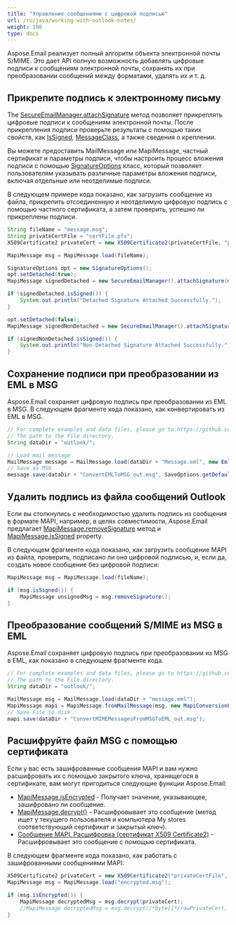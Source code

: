 ```yaml
---
title: "Управление сообщениями с цифровой подписью"
url: /ru/java/working-with-outlook-notes/
weight: 100
type: docs
---
```


Aspose.Email реализует полный алгоритм объекта электронной почты S/MIME. Это дает API полную возможность добавлять цифровые подписи к сообщениям электронной почты, сохранять их при преобразовании сообщений между форматами, удалять их и т. д.

## **Прикрепите подпись к электронному письму**

The [SecureEmailManager.attachSignature](https://reference.aspose.com/email/java/com.aspose.email/secureemailmanager/#attachSignature-com.aspose.email.MapiMessage-com.aspose.ms.System.Security.Cryptography.X509Certificates.X509Certificate2-com.aspose.email.SignatureOptions-) метод позволяет прикреплять цифровые подписи к сообщениям электронной почты. После прикрепления подписи проверьте результаты с помощью таких свойств, как [IsSigned](https://reference.aspose.com/email/java/com.aspose.email/mapimessage/#isSigned--), [MessageClass](https://reference.aspose.com/email/java/com.aspose.email/knownpropertylist/#MESSAGE-CLASS), а также сведения о креплении.

Вы можете предоставить MailMessage или MapiMessage, частный сертификат и параметры подписи, чтобы настроить процесс вложения подписи с помощью [SignatureOptions](https://reference.aspose.com/email/java/com.aspose.email/signatureoptions/) класс, который позволяет пользователям указывать различные параметры вложения подписи, включая отдельные или неотделимые подписи.

В следующем примере кода показано, как загрузить сообщение из файла, прикрепить отсоединенную и неотделимую цифровую подпись с помощью частного сертификата, а затем проверить, успешно ли прикреплены подписи.

```java
String fileName = "message.msg";
String privateCertFile = "certFile.pfx";
X509Certificate2 privateCert = new X509Certificate2(privateCertFile, "password");

MapiMessage msg = MapiMessage.load(fileName);

SignatureOptions opt = new SignatureOptions();
opt.setDetached(true);
MapiMessage signedDetached = new SecureEmailManager().attachSignature(msg, privateCert, opt);

if (signedDetached.isSigned()) {
    System.out.println("Detached Signature Attached Successfully.");
}

opt.setDetached(false);
MapiMessage signedNonDetached = new SecureEmailManager().attachSignature(msg, privateCert, opt);

if (signedNonDetached.isSigned()) {
    System.out.println("Non-Detached Signature Attached Successfully.");
}
```

## **Сохранение подписи при преобразовании из EML в MSG**

Aspose.Email сохраняет цифровую подпись при преобразовании из EML в MSG. В следующем фрагменте кода показано, как конвертировать из EML в MSG.

~~~Java
// For complete examples and data files, please go to https://github.com/aspose-email/Aspose.Email-for-Java
// The path to the File directory.
String dataDir = "outlook/";

// Load mail message
MailMessage message = MailMessage.load(dataDir + "Message.eml", new EmlLoadOptions());
// Save as MSG
message.save(dataDir + "ConvertEMLToMSG_out.msg", SaveOptions.getDefaultMsgUnicode());
~~~
## **Удалить подпись из файла сообщений Outlook**

Если вы столкнулись с необходимостью удалить подпись из сообщения в формате MAPI, например, в целях совместимости, Aspose.Email предлагает [MapiMessage.removeSignature](https://reference.aspose.com/email/java/com.aspose.email/mapimessage/#removeSignature--) метод и [MapiMessage.isSigned](https://reference.aspose.com/email/java/com.aspose.email/mapimessage/#isSigned--) property.

В следующем фрагменте кода показано, как загрузить сообщение MAPI из файла, проверить, подписано ли оно цифровой подписью, и, если да, создать новое сообщение без цифровой подписи:

```java
MapiMessage msg = MapiMessage.load(fileName);

if (msg.isSigned()) {
    MapiMessage unsignedMsg = msg.removeSignature();
}
```
## **Преобразование сообщений S/MIME из MSG в EML**

Aspose.Email сохраняет цифровую подпись при преобразовании из MSG в EML, как показано в следующем фрагменте кода.

~~~Java
// For complete examples and data files, please go to https://github.com/aspose-email/Aspose.Email-for-Java
// The path to the File directory.
String dataDir = "outlook/";

MailMessage msg = MailMessage.load(dataDir + "message.eml");
MapiMessage mapi = MapiMessage.fromMailMessage(msg, new MapiConversionOptions(OutlookMessageFormat.Unicode));
// Save File to disk
mapi.save(dataDir + "ConvertMIMEMessagesFromMSGToEML_out.msg");
~~~

## **Расшифруйте файл MSG с помощью сертификата**

Если у вас есть зашифрованные сообщения MAPI и вам нужно расшифровать их с помощью закрытого ключа, хранящегося в сертификате, вам могут пригодиться следующие функции Aspose.Email:

- [MapiMessage.isEncrypted](https://reference.aspose.com/email/java/com.aspose.email/mapimessage/#isEncrypted--) - Получает значение, указывающее, зашифровано ли сообщение.
- [MapiMessage.decrypt()](https://reference.aspose.com/email/java/com.aspose.email/mapimessage/#decrypt--) - Расшифровывает это сообщение (метод ищет у текущего пользователя и компьютера My stores соответствующий сертификат и закрытый ключ).
- [Сообщение MAPI. Расшифровка (сертификат X509 Certificate2)](https://reference.aspose.com/email/java/com.aspose.email/mapimessage/#decrypt-com.aspose.ms.System.Security.Cryptography.X509Certificates.X509Certificate2-) - Расшифровывает это сообщение с помощью сертификата.

В следующем фрагменте кода показано, как работать с зашифрованными сообщениями MAPI:

```java
X509Certificate2 privateCert = new X509Certificate2("privateCertFile", "password");
MapiMessage msg = MapiMessage.load("encrypted.msg");

if (msg.isEncrypted()) {
    MapiMessage decryptedMsg = msg.decrypt(privateCert);
    //MapiMessage decryptedMsg = msg.decrypt(/*byte[]*/rawPrivateCert, "password");
}
```
